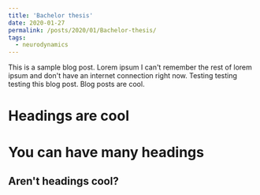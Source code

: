 ```yaml
---
title: 'Bachelor thesis'
date: 2020-01-27
permalink: /posts/2020/01/Bachelor-thesis/
tags:
  - neurodynamics
---
```


This is a sample blog post. Lorem ipsum I can't remember the rest of lorem ipsum and don't have an internet connection right now. Testing testing testing this blog post. Blog posts are cool.

Headings are cool
======

You can have many headings
======

Aren't headings cool?
------
